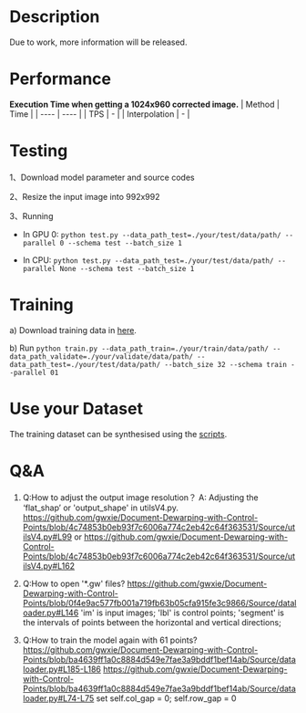 # Description
Due to work, more information will be released.

# Performance
**Execution Time when getting a 1024x960 corrected image.**
|   Method  | Time  |
|  ----  | ----  |
| TPS  | - |
| Interpolation  | - |
<!-- 
<small>\* TPS:flatByfiducial_TPS,
  
  Interpolation:flatByfiducial_interpolation</small> -->

# Testing
1、Download model parameter and source codes 

2、Resize the input image into 992x992

3、Running 

- In GPU 0:
`python test.py --data_path_test=./your/test/data/path/ --parallel 0 --schema test --batch_size 1`

- In CPU:
`python test.py --data_path_test=./your/test/data/path/ --parallel None --schema test --batch_size 1`

# Training
a) Download training data in [here](https://github.com/gwxie/Document-Dewarping-with-Control-Points/tree/main/Source/dataset/fiducial1024).

b) Run `python train.py --data_path_train=./your/train/data/path/ --data_path_validate=./your/validate/data/path/ --data_path_test=./your/test/data/path/ --batch_size 32 --schema train --parallel 01`

# Use your Dataset
The training dataset can be synthesised using the [scripts](https://github.com/gwxie/Synthesize-Distorted-Image-and-Its-Control-Points).

# Q&A
1. Q:How to adjust the output image resolution？
A: Adjusting the ‘flat_shap’ or 'output_shape' in utilsV4.py.
https://github.com/gwxie/Document-Dewarping-with-Control-Points/blob/4c74853b0eb93f7c6006a774c2eb42c64f363531/Source/utilsV4.py#L99
or
https://github.com/gwxie/Document-Dewarping-with-Control-Points/blob/4c74853b0eb93f7c6006a774c2eb42c64f363531/Source/utilsV4.py#L162

2. Q:How to open '*.gw' files?
https://github.com/gwxie/Document-Dewarping-with-Control-Points/blob/0f4e9ac577fb001a719fb63b05cfa915fe3c9866/Source/dataloader.py#L146
'im' is input images; 'lbl' is control points; 'segment' is the intervals of points between the horizontal and vertical directions;

3. Q:How to train the model again with 61 points?
https://github.com/gwxie/Document-Dewarping-with-Control-Points/blob/ba4639ff1a0c8884d549e7fae3a9bddf1bef14ab/Source/dataloader.py#L185-L186
https://github.com/gwxie/Document-Dewarping-with-Control-Points/blob/ba4639ff1a0c8884d549e7fae3a9bddf1bef14ab/Source/dataloader.py#L74-L75
set  self.col_gap = 0; self.row_gap = 0
